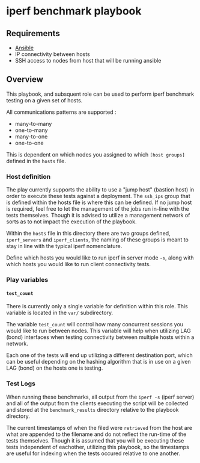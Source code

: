 # iperf benchmark playbook

## Requirements

* [Ansible](http://docs.ansible.com/ansible/latest/intro.html)
* IP connectivity between hosts
* SSH access to nodes from host that will be running ansible

## Overview

This playbook, and subsquent role can be used to perform iperf benchmark testing on a given set of hosts.

All communications patterns are supported :

* many-to-many
* one-to-many
* many-to-one
* one-to-one

This is dependent on which nodes you assigned to which `[host groups]` defined in the `hosts` file.

### Host definition

The play currently supports the ability to use a "jump host" (bastion host) in order to execute these tests
against a deployment. The `ssh_ips` group that is defined within the hosts file is where this can be defined.
If no jump host is required, feel free to let the management of the jobs run in-line with the tests themselves.
Though it is advised to utilize a management network of sorts as to not impact the execution of the playbook.

Within the `hosts` file in this directory there are two groups defined, `iperf_servers` and `iperf_clients`, the 
naming of these groups is meant to stay in line with the typical iperf nomenclature.

Define which hosts you would like to run iperf in server mode `-s`, along with which hosts you would like to run client
connectivity tests.

### Play variables

#### `test_count`

There is currently only a single variable for definition within this role. This variable is located in the `var/` subdirectory.

The variable `test_count` will control how many concurrent sessions you would like to run between nodes. This variable will help
when utilizing LAG (bond) interfaces when testing connectivity between multiple hosts within a network.

Each one of the tests will end up utilizing a different destination port, which can be useful depending on
the hashing algorithm that is in use on a given LAG (bond) on the hosts one is testing.

### Test Logs

When running these benchmarks, all output from the `iperf -s` (iperf server) and all of the output from the
clients executing the script will be collected and stored at the `benchmark_results` directory relative to the playbook directory.

The current timestamps of when the filed were `retrieved` from the host are what are appended to the filename
and do not reflect the run-time of the tests themselves. Though it is assumed that you will be executing these 
tests independent of eachother, utilizing this playbook, so the timestamps are useful for indexing when the tests
occured relative to one another.